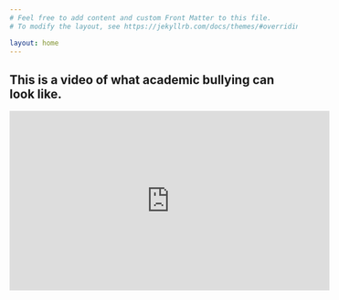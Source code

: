 ```yaml
---
# Feel free to add content and custom Front Matter to this file.
# To modify the layout, see https://jekyllrb.com/docs/themes/#overriding-theme-defaults

layout: home
---
```


## This is a video of what academic bullying can look like.

<iframe width="560" height="315" src="https://www.youtube.com/embed/HNGDcXXSjJk" frameborder="0" allow="accelerometer; autoplay; encrypted-media; gyroscope; picture-in-picture" allowfullscreen></iframe>
